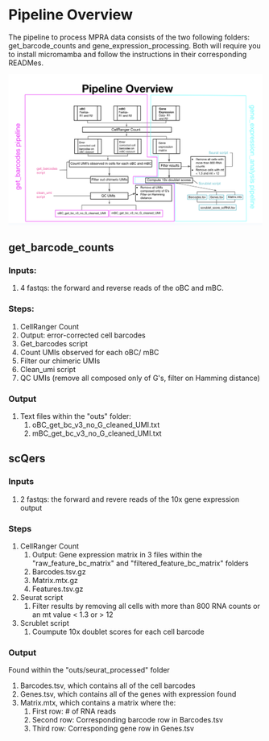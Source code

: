 # Pipeline Overview

The pipeline to process MPRA data consists of the two following folders: get_barcode_counts and gene_expression_processing. 
Both will require you to install micromamba and follow the instructions in their corresponding READMes. 

![Pipeline_Overview](https://github.com/maurermaggie/scQers/blob/main/images/Pipeline_Overview.png?raw=true)

## get_barcode_counts

### Inputs:
1. 4 fastqs: the forward and reverse reads of the oBC and mBC. 

### Steps:
1. CellRanger Count
  1.  Output: error-corrected cell barcodes
2. Get_barcodes script
  1.  Count UMIs observed for each oBC/ mBC
  2.  Filter our chimeric UMIs
3. Clean_umi script
  1.  QC UMIs (remove all composed only of G's, filter on Hamming distance)

### Output
1. Text files within the "outs" folder:
   1. oBC_get_bc_v3_no_G_cleaned_UMI.txt
   2. mBC_get_bc_v3_no_G_cleaned_UMI.txt
   
## scQers

### Inputs
1. 2 fastqs: the forward and revere reads of the 10x gene expression output

### Steps
1. CellRanger Count
   1. Output: Gene expression matrix in 3 files within the "raw_feature_bc_matrix" and "filtered_feature_bc_matrix" folders
    1. Barcodes.tsv.gz
    2. Matrix.mtx.gz
    3. Features.tsv.gz
2. Seurat script
   1. Filter results by removing all cells with more than 800 RNA counts or an mt value < 1.3 or  > 12
3. Scrublet script
   1. Coumpute 10x doublet scores for each cell barcode
  
### Output
Found within the "outs/seurat_processed" folder
1. Barcodes.tsv, which contains all of the cell barcodes
2. Genes.tsv, which contains all of the genes with expression found
3. Matrix.mtx, which contains a matrix where the:
   1. First row: # of RNA reads
   2. Second row: Corresponding barcode row in Barcodes.tsv
   3. Third row: Corresponding gene row in Genes.tsv
